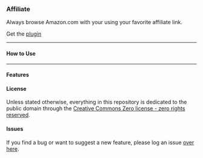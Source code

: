 ### Affiliate

Always browse Amazon.com with your using your favorite affiliate link.

Get the [plugin]()


- - - - -

#### How to Use



- - - - -

#### Features




#### License

Unless stated otherwise, everything in this repository is dedicated to the public domain through the [Creative Commons Zero license - zero rights reserved](http://creativecommons.org/publicdomain/zero/1.0/).

#### Issues

If you find a bug or want to suggest a new feature, please log an issue [over here](https://github.com/jamestomasino/affiliate_plugin/issues).
